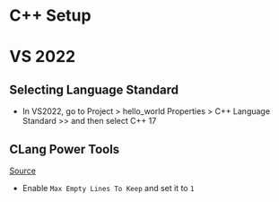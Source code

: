 # C++ Setup

# VS 2022

## Selecting Language Standard

- In VS2022, go to Project > hello_world Properties > C++ Language Standard >> and then select C++ 17

## CLang Power Tools

[Source](https://www.clangpowertools.com/blog/getting-started-with-clang-format-style-options.html)

- Enable `Max Empty Lines To Keep` and set it to `1`
